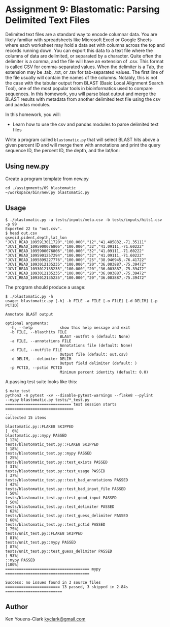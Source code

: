 # Assignment 9: Blastomatic: Parsing Delimited Text Files

Delimited text files are a standard way to encode columnar data. You are likely familiar with spreadsheets like Microsoft Excel or Google Sheets where each worksheet may hold a data set with columns across the top and records running down. You can export this data to a text file where the columns of data are delimited, or separated by a character. 
Quite often the delimiter is a comma, and the file will have an extension
of .csv. 
This format is called CSV for comma-separated values. 
When the delimiter is a Tab, the extension may be .tab, .txt, or .tsv for tab-separated values. 
The first line of the file usually will contain the names of the columns. Notably, this is not the case with the tabular output from BLAST (Basic Local Alignment Search Tool), one of the most popular tools in bioinformatics used to compare sequences. 
In this homework, you will parse blast output and merge the BLAST results with metadata from another delimited text file using the csv and pandas modules.

In this homework, you will:

* Learn how to use the csv and pandas modules to parse delimited text files

Write a program called `blastomatic.py` that will select BLAST hits above a given percent ID and will merge them with annotations and print the query sequence ID, the percent ID, the depth, and the lat/lon:

## Using new.py

Create a program template from new.py

```
cd ./assignments/09_blastomatic
~/workspace/bin/new.py blastomatic.py
```

## Usage


```
$ ./blastomatic.py -a tests/inputs/meta.csv -b tests/inputs/hits1.csv -p 99
Exported 22 to "out.csv".
$ head out.csv
qseqid,pident,depth,lat_lon
"JCVI_READ_1095913011720","100.000","12","41.485832,-71.35111"
"JCVI_READ_1095900076806","100.000","32","41.09111,-71.60222"
"JCVI_READ_1095900076806","100.000","32","41.09111,-71.60222"
"JCVI_READ_1095901257294","100.000","32","41.09111,-71.60222"
"JCVI_READ_1095899227776","100.000","25","38.946945,-76.41722"
"JCVI_READ_1093012135235","100.000","20","36.003887,-75.39472"
"JCVI_READ_1093012135235","100.000","20","36.003887,-75.39472"
"JCVI_READ_1093012135235","100.000","20","36.003887,-75.39472"
"JCVI_READ_1093012135235","100.000","20","36.003887,-75.39472"
```

The program should produce a usage:

```
$ ./blastomatic.py -h
usage: blastomatic.py [-h] -b FILE -a FILE [-o FILE] [-d DELIM] [-p PCTID]

Annotate BLAST output

optional arguments:
  -h, --help            show this help message and exit
  -b FILE, --blasthits FILE
                        BLAST -outfmt 6 (default: None)
  -a FILE, --annotations FILE
                        Annotations file (default: None)
  -o FILE, --outfile FILE
                        Output file (default: out.csv)
  -d DELIM, --delimiter DELIM
                        Output field delimiter (default: )
  -p PCTID, --pctid PCTID
                        Minimum percent identity (default: 0.0)
```

A passing test suite looks like this:

```
$ make test
python3 -m pytest -xv --disable-pytest-warnings --flake8 --pylint 
--mypy blastomatic.py tests/*_test.py
============================= test session starts ==============================
...
collected 15 items

blastomatic.py::FLAKE8 SKIPPED                                           [  6%]
blastomatic.py::mypy PASSED                                              [ 12%]
tests/blastomatic_test.py::FLAKE8 SKIPPED                                [ 18%]
tests/blastomatic_test.py::mypy PASSED                                   [ 25%]
tests/blastomatic_test.py::test_exists PASSED                            [ 31%]
tests/blastomatic_test.py::test_usage PASSED                             [ 37%]
tests/blastomatic_test.py::test_bad_annotations PASSED                   [ 43%]
tests/blastomatic_test.py::test_bad_input_file PASSED                    [ 50%]
tests/blastomatic_test.py::test_good_input PASSED                        [ 56%]
tests/blastomatic_test.py::test_delimiter PASSED                         [ 62%]
tests/blastomatic_test.py::test_guess_delimiter PASSED                   [ 68%]
tests/blastomatic_test.py::test_pctid PASSED                             [ 75%]
tests/unit_test.py::FLAKE8 SKIPPED                                       [ 81%]
tests/unit_test.py::mypy PASSED                                          [ 87%]
tests/unit_test.py::test_guess_delimiter PASSED                          [ 93%]
::mypy PASSED                                                            [100%]
===================================== mypy =====================================

Success: no issues found in 3 source files
======================== 13 passed, 3 skipped in 2.84s =========================
```

## Author

Ken Youens-Clark <kyclark@gmail.com>
